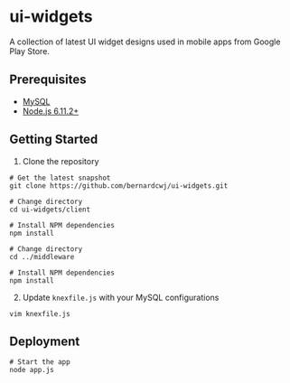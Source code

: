 # ui-widgets
A collection of latest UI widget designs used in mobile apps from Google Play Store.

## Prerequisites
* [MySQL](https://dev.mysql.com/downloads/)
* [Node.js 6.11.2+](http://nodejs.org)

## Getting Started
1. Clone the repository
```
# Get the latest snapshot
git clone https://github.com/bernardcwj/ui-widgets.git

# Change directory
cd ui-widgets/client

# Install NPM dependencies
npm install

# Change directory
cd ../middleware

# Install NPM dependencies
npm install
```
2. Update `knexfile.js` with your MySQL configurations
```
vim knexfile.js
```

## Deployment
```
# Start the app
node app.js
```
